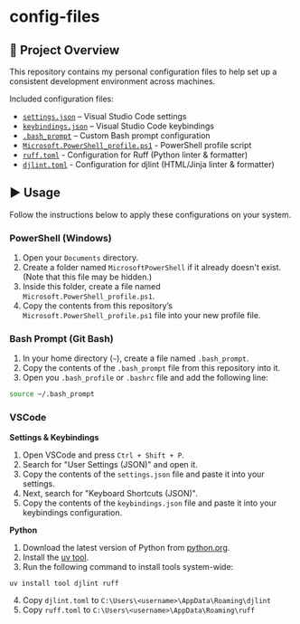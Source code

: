 # config-files

## 📝 Project Overview

This repository contains my personal configuration files to help set up a consistent development environment across machines.

Included configuration files:

- [`settings.json`](./vscode/settings.json) – Visual Studio Code settings
- [`keybindings.json`](./vscode/keybindings.json) – Visual Studio Code keybindings
- [`.bash_prompt`](./linux/.bash_prompt) – Custom Bash prompt configuration
- [`Microsoft.PowerShell_profile.ps1`](./windows/Microsoft.PowerShell_profile.ps1) - PowerShell profile script
- [`ruff.toml`](./vscode/ruff.toml) - Configuration for Ruff (Python linter & formatter)
- [`djlint.toml`](./vscode/djlint.toml) - Configuration for djlint (HTML/Jinja linter & formatter)

## ▶️ Usage

Follow the instructions below to apply these configurations on your system.

### PowerShell (Windows)

1. Open your `Documents` directory.
2. Create a folder named `MicrosoftPowerShell` if it already doesn't exist. (Note that this file may be hidden.)
3. Inside this folder, create a file named `Microsoft.PowerShell_profile.ps1`.
4. Copy the contents from this repository’s `Microsoft.PowerShell_profile.ps1` file into your new profile file.

### Bash Prompt (Git Bash)

1. In your home directory (`~`), create a file named `.bash_prompt`.
2. Copy the contents of the `.bash_prompt` file from this repository into it.
3. Open you `.bash_profile` or `.bashrc` file and add the following line:

```bash
source ~/.bash_prompt
```

### VSCode

**Settings & Keybindings**

1. Open VSCode and press `Ctrl + Shift + P`.
2. Search for "User Settings (JSON)" and open it.
3. Copy the contents of the `settings.json` file and paste it into your settings.
4. Next, search for "Keyboard Shortcuts (JSON)".
5. Copy the contents of the `keybindings.json` file and paste it into your keybindings configuration.

**Python**

1. Download the latest version of Python from [python.org](https://www.python.org/).
2. Install the [uv tool](https://docs.astral.sh/uv/getting-started/installation/).
3. Run the following command to install tools system-wide:

```bash
uv install tool djlint ruff
```

4. Copy `djlint.toml` to `C:\Users\<username>\AppData\Roaming\djlint`
5. Copy `ruff.toml` to `C:\Users\<username>\AppData\Roaming\ruff`

